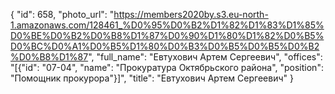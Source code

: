{
    "id": 658,
    "photo_url": "https://members2020by.s3.eu-north-1.amazonaws.com/128461_%D0%95%D0%B2%D1%82%D1%83%D1%85%D0%BE%D0%B2%D0%B8%D1%87%D0%90%D1%80%D1%82%D0%B5%D0%BC%D0%A1%D0%B5%D1%80%D0%B3%D0%B5%D0%B5%D0%B2%D0%B8%D1%87",
    "full_name": "Евтухович Артем Сергеевич",
    "offices": "[{\"id\": \"07-04\", \"name\": \"Прокуратура Октябрьского района\", \"position\": \"Помощник прокурора\"}]",
    "title": "Евтухович Артем Сергеевич"
}